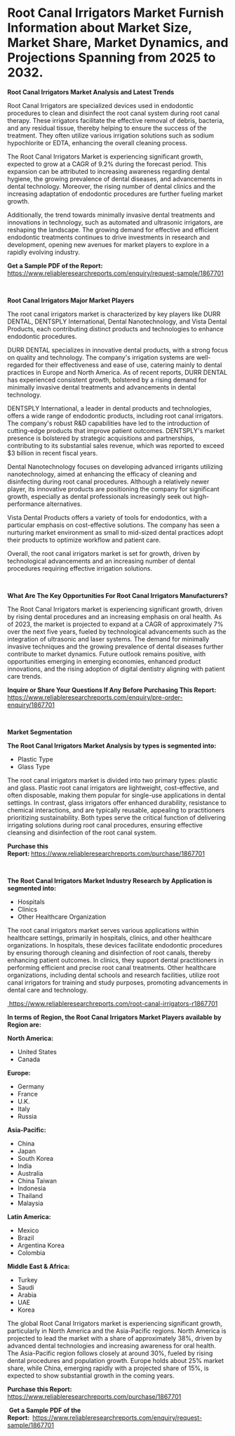 <p><h1>Root Canal Irrigators Market Furnish Information about Market Size, Market Share, Market Dynamics, and Projections Spanning from 2025 to 2032.</h1></p><p><strong>Root Canal Irrigators Market Analysis and Latest Trends</strong></p>
<p><p>Root Canal Irrigators are specialized devices used in endodontic procedures to clean and disinfect the root canal system during root canal therapy. These irrigators facilitate the effective removal of debris, bacteria, and any residual tissue, thereby helping to ensure the success of the treatment. They often utilize various irrigation solutions such as sodium hypochlorite or EDTA, enhancing the overall cleaning process.</p><p>The Root Canal Irrigators Market is experiencing significant growth, expected to grow at a CAGR of 9.2% during the forecast period. This expansion can be attributed to increasing awareness regarding dental hygiene, the growing prevalence of dental diseases, and advancements in dental technology. Moreover, the rising number of dental clinics and the increasing adaptation of endodontic procedures are further fueling market growth. </p><p>Additionally, the trend towards minimally invasive dental treatments and innovations in technology, such as automated and ultrasonic irrigators, are reshaping the landscape. The growing demand for effective and efficient endodontic treatments continues to drive investments in research and development, opening new avenues for market players to explore in a rapidly evolving industry.</p></p>
<p><strong>Get a Sample PDF of the Report:&nbsp;</strong> <a href="https://www.reliableresearchreports.com/enquiry/request-sample/1867701?utm_campaign=2883&utm_medium=2&utm_source=Github&utm_content=ia&utm_term=14042025&utm_id=root-canal-irrigators">https://www.reliableresearchreports.com/enquiry/request-sample/1867701</a></p>
<p>&nbsp;</p>
<p><strong>Root Canal Irrigators Major Market Players</strong></p>
<p><p>The root canal irrigators market is characterized by key players like DURR DENTAL, DENTSPLY International, Dental Nanotechnology, and Vista Dental Products, each contributing distinct products and technologies to enhance endodontic procedures.</p><p>DURR DENTAL specializes in innovative dental products, with a strong focus on quality and technology. The company's irrigation systems are well-regarded for their effectiveness and ease of use, catering mainly to dental practices in Europe and North America. As of recent reports, DURR DENTAL has experienced consistent growth, bolstered by a rising demand for minimally invasive dental treatments and advancements in dental technology.</p><p>DENTSPLY International, a leader in dental products and technologies, offers a wide range of endodontic products, including root canal irrigators. The company's robust R&D capabilities have led to the introduction of cutting-edge products that improve patient outcomes. DENTSPLY's market presence is bolstered by strategic acquisitions and partnerships, contributing to its substantial sales revenue, which was reported to exceed $3 billion in recent fiscal years.</p><p>Dental Nanotechnology focuses on developing advanced irrigants utilizing nanotechnology, aimed at enhancing the efficacy of cleaning and disinfecting during root canal procedures. Although a relatively newer player, its innovative products are positioning the company for significant growth, especially as dental professionals increasingly seek out high-performance alternatives.</p><p>Vista Dental Products offers a variety of tools for endodontics, with a particular emphasis on cost-effective solutions. The company has seen a nurturing market environment as small to mid-sized dental practices adopt their products to optimize workflow and patient care.</p><p>Overall, the root canal irrigators market is set for growth, driven by technological advancements and an increasing number of dental procedures requiring effective irrigation solutions.</p></p>
<p>&nbsp;</p>
<p><strong>What Are The Key Opportunities For Root Canal Irrigators Manufacturers?</strong></p>
<p><p>The Root Canal Irrigators market is experiencing significant growth, driven by rising dental procedures and an increasing emphasis on oral health. As of 2023, the market is projected to expand at a CAGR of approximately 7% over the next five years, fueled by technological advancements such as the integration of ultrasonic and laser systems. The demand for minimally invasive techniques and the growing prevalence of dental diseases further contribute to market dynamics. Future outlook remains positive, with opportunities emerging in emerging economies, enhanced product innovations, and the rising adoption of digital dentistry aligning with patient care trends.</p></p>
<p><strong>Inquire or Share Your Questions If Any Before Purchasing This Report:</strong> <a href="https://www.reliableresearchreports.com/enquiry/pre-order-enquiry/1867701?utm_campaign=2883&utm_medium=2&utm_source=Github&utm_content=ia&utm_term=14042025&utm_id=root-canal-irrigators">https://www.reliableresearchreports.com/enquiry/pre-order-enquiry/1867701</a></p>
<p>&nbsp;</p>
<p><strong>Market Segmentation</strong></p>
<p><strong>The Root Canal Irrigators Market Analysis by types is segmented into:</strong></p>
<p><ul><li>Plastic Type</li><li>Glass Type</li></ul></p>
<p><p>The root canal irrigators market is divided into two primary types: plastic and glass. Plastic root canal irrigators are lightweight, cost-effective, and often disposable, making them popular for single-use applications in dental settings. In contrast, glass irrigators offer enhanced durability, resistance to chemical interactions, and are typically reusable, appealing to practitioners prioritizing sustainability. Both types serve the critical function of delivering irrigating solutions during root canal procedures, ensuring effective cleansing and disinfection of the root canal system.</p></p>
<p><strong>Purchase this Report:&nbsp;</strong><a href="https://www.reliableresearchreports.com/purchase/1867701?utm_campaign=2883&utm_medium=2&utm_source=Github&utm_content=ia&utm_term=14042025&utm_id=root-canal-irrigators">https://www.reliableresearchreports.com/purchase/1867701</a></p>
<p>&nbsp;</p>
<p><strong>The Root Canal Irrigators Market Industry Research by Application is segmented into:</strong></p>
<p><ul><li>Hospitals</li><li>Clinics</li><li>Other Healthcare Organization</li></ul></p>
<p><p>The root canal irrigators market serves various applications within healthcare settings, primarily in hospitals, clinics, and other healthcare organizations. In hospitals, these devices facilitate endodontic procedures by ensuring thorough cleaning and disinfection of root canals, thereby enhancing patient outcomes. In clinics, they support dental practitioners in performing efficient and precise root canal treatments. Other healthcare organizations, including dental schools and research facilities, utilize root canal irrigators for training and study purposes, promoting advancements in dental care and technology.</p></p>
<p><a href="https://www.reliableresearchreports.com/root-canal-irrigators-r1867701?utm_campaign=2883&utm_medium=2&utm_source=Github&utm_content=ia&utm_term=14042025&utm_id=root-canal-irrigators">&nbsp;https://www.reliableresearchreports.com/root-canal-irrigators-r1867701</a></p>
<p><strong>In terms of Region, the Root Canal Irrigators Market Players available by Region are:</strong></p>
<p>
    <p> <strong> North America: </strong>
        <ul>
            <li>United States</li>
            <li>Canada</li>
        </ul>
        </p> 
    <p> <strong> Europe: </strong>
        <ul>
            <li>Germany</li>
            <li>France</li>
            <li>U.K.</li>
            <li>Italy</li>
            <li>Russia</li>
        </ul>
        </p> 
    <p> <strong> Asia-Pacific: </strong>
        <ul>
            <li>China</li>
            <li>Japan</li>
            <li>South Korea</li>
            <li>India</li>
            <li>Australia</li>
            <li>China Taiwan</li>
            <li>Indonesia</li>
            <li>Thailand</li>
            <li>Malaysia</li>
        </ul>
        </p> 
    <p> <strong> Latin America: </strong>
        <ul>
            <li>Mexico</li>
            <li>Brazil</li>
            <li>Argentina Korea</li>
            <li>Colombia</li>
        </ul>
        </p> 
    <p> <strong> Middle East & Africa: </strong>
        <ul>
            <li>Turkey</li>
            <li>Saudi</li>
            <li>Arabia</li>
            <li>UAE</li>
            <li>Korea</li>
        </ul>
    </p>
    </p>
<p><p>The global Root Canal Irrigators market is experiencing significant growth, particularly in North America and the Asia-Pacific regions. North America is projected to lead the market with a share of approximately 38%, driven by advanced dental technologies and increasing awareness for oral health. The Asia-Pacific region follows closely at around 30%, fueled by rising dental procedures and population growth. Europe holds about 25% market share, while China, emerging rapidly with a projected share of 15%, is expected to show substantial growth in the coming years.</p></p>
<p><strong>Purchase this Report: </strong><a href="https://www.reliableresearchreports.com/purchase/1867701?utm_campaign=2883&utm_medium=2&utm_source=Github&utm_content=ia&utm_term=14042025&utm_id=root-canal-irrigators">https://www.reliableresearchreports.com/purchase/1867701</a></p>
<p>&nbsp;<strong>Get a Sample PDF of the Report:&nbsp;&nbsp;</strong><a href="https://www.reliableresearchreports.com/enquiry/request-sample/1867701?utm_campaign=2883&utm_medium=2&utm_source=Github&utm_content=ia&utm_term=14042025&utm_id=root-canal-irrigators">https://www.reliableresearchreports.com/enquiry/request-sample/1867701</a></p>
<p><strong></strong></p>
<p><p></p><p></p><p></p></p>